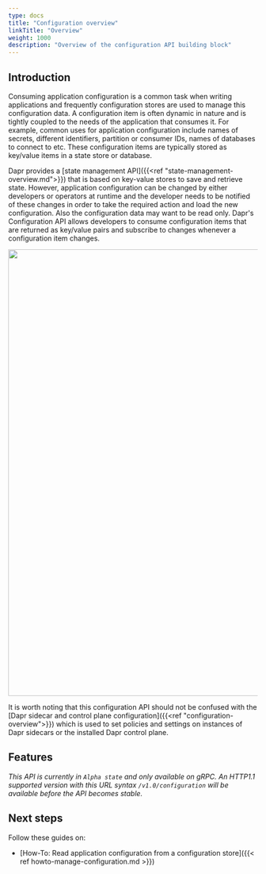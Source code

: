 ```yaml
---
type: docs
title: "Configuration overview"
linkTitle: "Overview"
weight: 1000
description: "Overview of the configuration API building block"
---
```


## Introduction

Consuming application configuration is a common task when writing applications and frequently configuration stores are used to manage this configuration data. A configuration item is often dynamic in nature and is tightly coupled to the needs of the application that consumes it. For example, common uses for application configuration include names of secrets, different identifiers, partition or consumer IDs, names of databases to connect to etc. These configuration items are typically stored as key/value items in a state store or database.

Dapr provides a [state management API]({{<ref "state-management-overview.md">}}) that is based on key-value stores to save and retrieve state. However, application configuration can be changed by either developers or operators at runtime and the developer needs to be notified of these changes in order to take the required action and load the new configuration. Also the configuration data may want to be read only. Dapr's Configuration API allows developers to consume configuration items that are returned as key/value pairs and subscribe to changes whenever a configuration item changes.

<img src="/images/configuration-api-overview.png" width=900>

It is worth noting that this configuration API should not be confused with the [Dapr sidecar and control plane configuration]({{<ref "configuration-overview">}}) which is used to set policies and settings on instances of Dapr sidecars or the installed Dapr control plane.

## Features

*This API is currently in `Alpha state` and only available on gRPC. An HTTP1.1 supported version with this URL syntax `/v1.0/configuration` will be available before the API becomes stable.*

## Next steps
Follow these guides on:
- [How-To: Read application configuration from a configuration store]({{< ref howto-manage-configuration.md >}})

